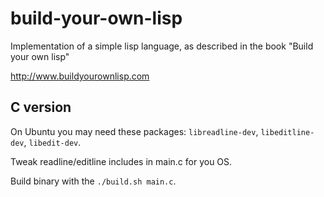 # build-your-own-lisp

Implementation of a simple lisp language, as described in the book "Build your own lisp"

http://www.buildyourownlisp.com

## C version

On Ubuntu you may need these packages: `libreadline-dev`, `libeditline-dev`, `libedit-dev`.

Tweak readline/editline includes in main.c for you OS.

Build binary with the `./build.sh main.c`.
